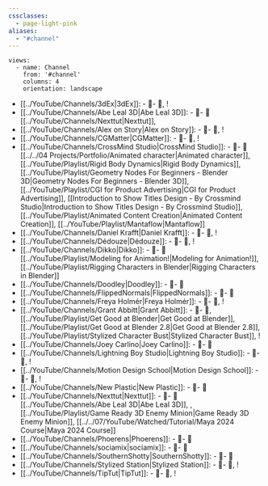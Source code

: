 ```yaml
---
cssclasses:
  - page-light-pink
aliases:
  - "#channel"
---
```

```page-gallery
views:
  - name: Channel
    from: '#channel'
    columns: 4
    orientation: landscape
```
- [[../YouTube/Channels/3dEx|3dEx]]:  \- 📍\- 📌, !
- [[../YouTube/Channels/Abe Leal 3D|Abe Leal 3D]]:  \- 📍\- 📌[[../YouTube/Channels/Nexttut|Nexttut]], 
- [[../YouTube/Channels/Alex on Story|Alex on Story]]:  \- 📍\- 📌, !
- [[../YouTube/Channels/CGMatter|CGMatter]]:  \- 📍\- 📌, !
- [[../YouTube/Channels/CrossMind Studio|CrossMind Studio]]:  \- 📍\- 📌[[../../04 Projects/Portfolio/Animated character|Animated character]], [[../YouTube/Playlist/Rigid Body Dynamics|Rigid Body Dynamics]], [[../YouTube/Playlist/Geometry Nodes For Beginners - Blender 3D|Geometry Nodes For Beginners - Blender 3D]], [[../YouTube/Playlist/CGI for Product Advertising|CGI for Product Advertising]], [[Introduction to Show Titles Design - By Crossmind Studio|Introduction to Show Titles Design - By Crossmind Studio]], [[../YouTube/Playlist/Animated Content Creation|Animated Content Creation]], [[../YouTube/Playlist/Mantaflow|Mantaflow]]
- [[../YouTube/Channels/Daniel Krafft|Daniel Krafft]]:  \- 📍\- 📌, !
- [[../YouTube/Channels/Dédouze|Dédouze]]:  \- 📍\- 📌, !
- [[../YouTube/Channels/Dikko|Dikko]]:  \- 📍\- 📌[[../YouTube/Playlist/Modeling for Animation!|Modeling for Animation!]], [[../YouTube/Playlist/Rigging Characters in Blender|Rigging Characters in Blender]]
- [[../YouTube/Channels/Doodley|Doodley]]:  \- 📍\- 📌
- [[../YouTube/Channels/FlippedNormals|FlippedNormals]]:  \- 📍\- 📌
- [[../YouTube/Channels/Freya Holmér|Freya Holmér]]:  \- 📍\- 📌, !
- [[../YouTube/Channels/Grant Abbitt|Grant Abbitt]]:  \- 📍\- 📌, [[../YouTube/Playlist/Get Good at Blender|Get Good at Blender]], [[../YouTube/Playlist/Get Good at Blender 2.8|Get Good at Blender 2.8]], [[../YouTube/Playlist/Stylized Character Bust|Stylized Character Bust]], !
- [[../YouTube/Channels/Joey Carlino|Joey Carlino]]:  \- 📍\- 📌
- [[../YouTube/Channels/Lightning Boy Studio|Lightning Boy Studio]]:  \- 📍\- 📌, !
- [[../YouTube/Channels/Motion Design School|Motion Design School]]:  \- 📍\- 📌, !
- [[../YouTube/Channels/New Plastic|New Plastic]]:  \- 📍\- 📌
- [[../YouTube/Channels/Nexttut|Nexttut]]:  \- 📍\- 📌[[../YouTube/Channels/Abe Leal 3D|Abe Leal 3D]], , [[../YouTube/Playlist/Game Ready 3D Enemy Minion|Game Ready 3D Enemy Minion]], [[../../07/YouTube/Watched/Tutorial/Maya 2024 Course|Maya 2024 Course]]
- [[../YouTube/Channels/Phoerens|Phoerens]]:  \- 📍\- 📌
- [[../YouTube/Channels/sociamix|sociamix]]:  \- 📍\- 📌
- [[../YouTube/Channels/SouthernShotty|SouthernShotty]]:  \- 📍\- 📌
- [[../YouTube/Channels/Stylized Station|Stylized Station]]:  \- 📍\- 📌, !
- [[../YouTube/Channels/TipTut|TipTut]]:  \- 📍\- 📌, !
